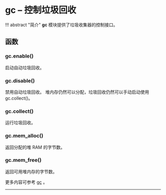 # **gc** – 控制垃圾回收

!!! abstract "简介"
    **gc** 模块提供了垃圾收集器的控制接口。

## 函数

### **gc.enable**()  
  启动自动垃圾回收。

### **gc.disable**()  
  禁用自动垃圾回收。 堆内存仍然可以分配，垃圾回收仍然可以手动启动使用 gc.collect()。

### **gc.collect**()  
  运行垃圾回收。

### **gc.mem_alloc**()  
  返回分配的堆 RAM 的字节数。

### **gc.mem_free**()  
  返回可用堆内存的字节数。

更多内容可参考  [gc](https://docs.python.org/3.5/library/gc.html#module-gc) 。

----------